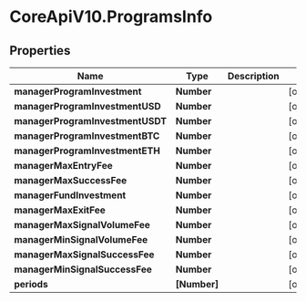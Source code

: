 # CoreApiV10.ProgramsInfo

## Properties
Name | Type | Description | Notes
------------ | ------------- | ------------- | -------------
**managerProgramInvestment** | **Number** |  | [optional] 
**managerProgramInvestmentUSD** | **Number** |  | [optional] 
**managerProgramInvestmentUSDT** | **Number** |  | [optional] 
**managerProgramInvestmentBTC** | **Number** |  | [optional] 
**managerProgramInvestmentETH** | **Number** |  | [optional] 
**managerMaxEntryFee** | **Number** |  | [optional] 
**managerMaxSuccessFee** | **Number** |  | [optional] 
**managerFundInvestment** | **Number** |  | [optional] 
**managerMaxExitFee** | **Number** |  | [optional] 
**managerMaxSignalVolumeFee** | **Number** |  | [optional] 
**managerMinSignalVolumeFee** | **Number** |  | [optional] 
**managerMaxSignalSuccessFee** | **Number** |  | [optional] 
**managerMinSignalSuccessFee** | **Number** |  | [optional] 
**periods** | **[Number]** |  | [optional] 


